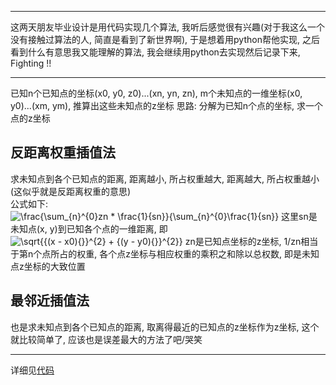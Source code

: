***
这两天朋友毕业设计是用代码实现几个算法, 我听后感觉很有兴趣(对于我这么一个没有接触过算法的人, 简直是看到了新世界啊), 于是想着用python帮他实现, 之后看到什么有意思我又能理解的算法, 我会继续用python去实现然后记录下来, Fighting !!
***
已知n个已知点的坐标(x0, y0, z0)...(xn, yn, zn), m个未知点的一维坐标(x0, y0)...(xm, ym), 推算出这些未知点的z坐标
思路: 分解为已知n个点的坐标, 求一个点的z坐标
## 反距离权重插值法
求未知点到各个已知点的距离, 距离越小, 所占权重越大, 距离越大, 所占权重越小(这似乎就是反距离权重的意思)  
公式如下:  
![\frac{\sum_{n}^{0}zn * \frac{1}{sn}}{\sum_{n}^{0}\frac{1}{sn}}](https://github.com/CabbyWang/practice/blob/c89de6b2cfa12f00ae92d891eef2b163fb1cfbd2/images/fanjuliquanzhongchazhifa.png)
这里sn是未知点(x, y)到已知各个点的一维距离, 即  
![\sqrt{{(x - x0)_{}}^{2} + {(y - y0)_{}}^{2}}](https://github.com/CabbyWang/practice/blob/master/images/distance_between_two_point.png)
zn是已知点坐标的z坐标, 1/zn相当于第n个点所占的权重, 各个点z坐标与相应权重的乘积之和除以总权数, 即是未知点z坐标的大致位置


## 最邻近插值法
也是求未知点到各个已知点的距离, 取离得最近的已知点的z坐标作为z坐标, 这个就比较简单了, 应该也是误差最大的方法了吧/哭笑  

***
详细见[代码](https://github.com/CabbyWang/practice/blob/c89de6b2cfa12f00ae92d891eef2b163fb1cfbd2/code/IDW.py)

